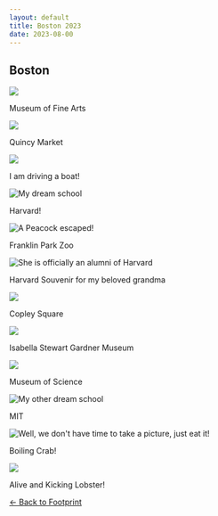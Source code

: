 ```yaml
---
layout: default
title: Boston 2023
date: 2023-08-00
---
```


<div class="card border-0 shadow-sm bg-white p-4 my-5">
  <h2 class="text-center text-3xl font-bold mb-4">Boston</h2>

  <div class="row">
    <div class="col-md-4 mb-4">
      <div class="gallery-item">
        <img 
          data-src="{{ 'assets/images/footprint/2023_08_boston/art.webp' | relative_url }}" 
          class="lazy w-100 rounded" 
          src="{{ '/assets/images/empty_300x200.png' | relative_url }}" 
          data-toggle="tooltip" 
          data-placement="top" 
        >
      </div>
      <p class="mt-2 text-sm text-gray-600 text-center">Museum of Fine Arts</p>
    </div>
    <div class="col-md-4 mb-4">
      <div class="gallery-item">
        <img 
          data-src="{{ 'assets/images/footprint/2023_08_boston/market.webp' | relative_url }}" 
          class="lazy w-100 rounded" 
          src="{{ '/assets/images/empty_300x200.png' | relative_url }}" 
          data-toggle="tooltip" 
          data-placement="top" 
        >
      </div>
      <p class="mt-2 text-sm text-gray-600 text-center">Quincy Market</p>
    </div>
    <div class="col-md-4 mb-4">
      <div class="gallery-item">
        <img 
          data-src="{{ 'assets/images/footprint/2023_08_boston/boat.webp' | relative_url }}" 
          class="lazy w-100 rounded" 
          src="{{ '/assets/images/empty_300x200.png' | relative_url }}" 
          data-toggle="tooltip" 
          data-placement="top" 
        >
      </div>
      <p class="mt-2 text-sm text-gray-600 text-center">I am driving a boat!</p>
    </div>
  </div>

  <div class="row">
    <div class="col-md-4 mb-4">
      <div class="gallery-item">
        <img 
          data-src="{{ 'assets/images/footprint/2023_08_boston/harvard.webp' | relative_url }}" 
          class="lazy w-100 rounded" 
          src="{{ '/assets/images/empty_300x200.png' | relative_url }}" 
          data-toggle="tooltip" 
          data-placement="top" 
          title="My dream school"
        >
      </div>
      <p class="mt-2 text-sm text-gray-600 text-center">Harvard!</p>
    </div>
    <div class="col-md-4 mb-4">
      <div class="gallery-item">
        <img 
          data-src="{{ 'assets/images/footprint/2023_08_boston/zoo.webp' | relative_url }}" 
          class="lazy w-100 rounded" 
          src="{{ '/assets/images/empty_300x200.png' | relative_url }}" 
          data-toggle="tooltip" 
          data-placement="top"
          title="A Peacock escaped!"
        >
      </div>
      <p class="mt-2 text-sm text-gray-600 text-center">Franklin Park Zoo</p>
    </div>
    <div class="col-md-4 mb-4">
      <div class="gallery-item">
        <img 
          data-src="{{ 'assets/images/footprint/2023_08_boston/hat.webp' | relative_url }}" 
          class="lazy w-100 rounded" 
          src="{{ '/assets/images/empty_300x200.png' | relative_url }}" 
          data-toggle="tooltip" 
          data-placement="top" 
          title="She is officially an alumni of Harvard"
        >
      </div>
      <p class="mt-2 text-sm text-gray-600 text-center">Harvard Souvenir for my beloved grandma</p>
    </div>
  </div>

  <div class="row">
    <div class="col-md-4 mb-4">
      <div class="gallery-item">
        <img 
          data-src="{{ 'assets/images/footprint/2023_08_boston/copley.webp' | relative_url }}" 
          class="lazy w-100 rounded" 
          src="{{ '/assets/images/empty_300x200.png' | relative_url }}" 
          data-toggle="tooltip" 
          data-placement="top" 
        >
      </div>
      <p class="mt-2 text-sm text-gray-600 text-center">Copley Square</p>
    </div>
    <div class="col-md-4 mb-4">
      <div class="gallery-item">
        <img 
          data-src="{{ 'assets/images/footprint/2023_08_boston/isabelle.webp' | relative_url }}" 
          class="lazy w-100 rounded" 
          src="{{ '/assets/images/empty_300x200.png' | relative_url }}" 
          data-toggle="tooltip" 
          data-placement="top" 
        >
      </div>
      <p class="mt-2 text-sm text-gray-600 text-center">Isabella Stewart Gardner Museum</p>
    </div>
    <div class="col-md-4 mb-4">
      <div class="gallery-item">
        <img 
          data-src="{{ 'assets/images/footprint/2023_08_boston/museum.webp' | relative_url }}" 
          class="lazy w-100 rounded" 
          src="{{ '/assets/images/empty_300x200.png' | relative_url }}" 
          data-toggle="tooltip" 
          data-placement="top" 
        >
      </div>
      <p class="mt-2 text-sm text-gray-600 text-center">Museum of Science</p>
    </div>
  </div>

  </div>

  <div class="row">
    <div class="col-12 mb-4">
      <div class="gallery-item">
        <img 
          data-src="{{ 'assets/images/footprint/2023_08_boston/mit.webp' | relative_url }}" 
          class="lazy w-100 rounded" 
          src="{{ '/assets/images/empty_300x200.png' | relative_url }}" 
          data-toggle="tooltip" 
          data-placement="top" 
          title="My other dream school"
        >
      </div>
      <p class="mt-2 text-sm text-gray-600 text-center">MIT</p>
    </div>
  </div>


  <div class="row">
    <div class="col-12 mb-4">
      <div class="gallery-item">
        <img 
          data-src="{{ 'assets/images/footprint/2023_08_boston/crab.webp' | relative_url }}" 
          class="lazy w-100 rounded" 
          src="{{ '/assets/images/empty_300x200.png' | relative_url }}" 
          data-toggle="tooltip" 
          data-placement="top" 
          title="Well, we don't have time to take a picture, just eat it!"
        >
      </div>
      <p class="mt-2 text-sm text-gray-600 text-center">Boiling Crab!</p>
    </div>
  </div>

  <div class="row">
    <div class="col-12 mb-4">
      <div class="gallery-item">
        <img 
          data-src="{{ 'assets/images/footprint/2023_08_boston/lobster.webp' | relative_url }}" 
          class="lazy w-100 rounded" 
          src="{{ '/assets/images/empty_300x200.png' | relative_url }}" 
          data-toggle="tooltip" 
          data-placement="top" 
        >
      </div>
      <p class="mt-2 text-sm text-gray-600 text-center">Alive and Kicking Lobster!</p>
    </div>

  <!-- <div class="row">
    <div class="col-12 mb-4">
      <div class="gallery-item">
        <video 
          class="w-100 rounded" 
          controls 
          preload="metadata"
          poster="{{ '/assets/images/empty_300x200.png' | relative_url }}"
        >
          <source src="{{ '/assets/videos/australia/sand.mp4' | relative_url }}" type="video/mp4">
          Your browser does not support the video tag.
        </video>
      </div>
      <p class="mt-2 text-sm text-gray-600 text-center">Sand Video</p>
    </div>
  </div> -->

  <a href="/footprint" class="btn btn-primary mt-2">← Back to Footprint</a>
</div>